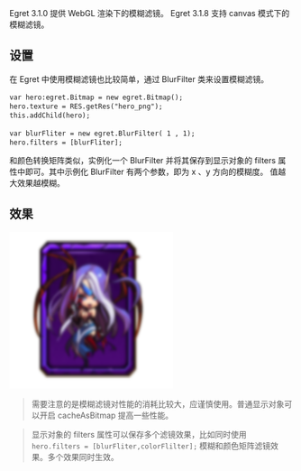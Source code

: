 
Egret 3.1.0 提供 WebGL 渲染下的模糊滤镜。
Egret 3.1.8 支持 canvas 模式下的模糊滤镜。

## 设置
在 Egret 中使用模糊滤镜也比较简单，通过 BlurFilter 类来设置模糊滤镜。

```
var hero:egret.Bitmap = new egret.Bitmap();
hero.texture = RES.getRes("hero_png");
this.addChild(hero);

var blurFliter = new egret.BlurFilter( 1 , 1);
hero.filters = [blurFliter];
```

和颜色转换矩阵类似，实例化一个 BlurFilter 并将其保存到显示对象的 filters 属性中即可。其中示例化 BlurFilter 有两个参数，即为 x 、y 方向的模糊度。 
值越大效果越模糊。

## 效果
![](5739826314d12.png)

> 需要注意的是模糊滤镜对性能的消耗比较大，应谨慎使用。普通显示对象可以开启 cacheAsBitmap 提高一些性能。

> 显示对象的 filters 属性可以保存多个滤镜效果，比如同时使用` hero.filters = [blurFliter,colorFlilter];` 模糊和颜色矩阵滤镜效果。多个效果同时生效。


